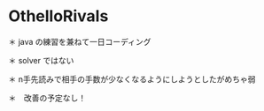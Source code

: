 # OthelloRivals
＊ java の練習を兼ねて一日コーディング

＊ solver ではない

＊ n手先読みで相手の手数が少なくなるようにしようとしたがめちゃ弱

＊　改善の予定なし！
